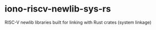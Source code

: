 # iono-riscv-newlib-sys-rs
RISC-V newlib libraries built for linking with Rust crates (system linkage)
